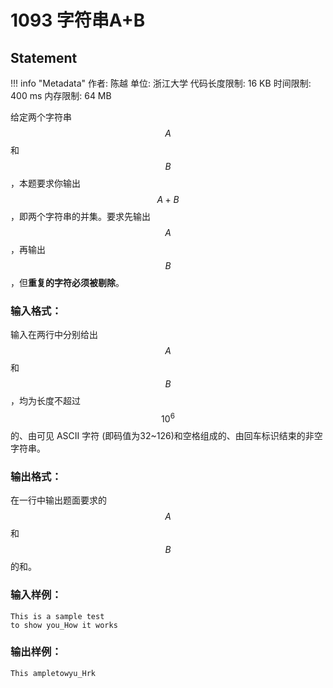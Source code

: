
# 1093 字符串A+B

## Statement

!!! info "Metadata"
    作者: 陈越
    单位: 浙江大学
    代码长度限制: 16 KB
    时间限制: 400 ms
    内存限制: 64 MB

给定两个字符串 $$A$$ 和 $$B$$，本题要求你输出 $$A+B$$，即两个字符串的并集。要求先输出 $$A$$，再输出 $$B$$，但**重复的字符必须被剔除**。

### 输入格式：

输入在两行中分别给出 $$A$$ 和 $$B$$，均为长度不超过 $$10^6$$的、由可见 ASCII 字符 (即码值为32~126)和空格组成的、由回车标识结束的非空字符串。

### 输出格式：

在一行中输出题面要求的 $$A$$ 和 $$B$$ 的和。

### 输入样例：
```plaintext
This is a sample test
to show you_How it works
```

### 输出样例：
```plaintext
This ampletowyu_Hrk
```


